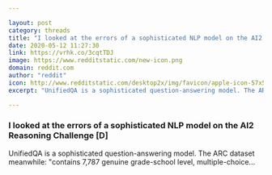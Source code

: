 ```yaml
---

layout: post
category: threads
title: "I looked at the errors of a sophisticated NLP model on the AI2 Reasoning Challenge [D]"
date: 2020-05-12 11:27:30
link: https://vrhk.co/3cqtTDJ
image: https://www.redditstatic.com/new-icon.png
domain: reddit.com
author: "reddit"
icon: http://www.redditstatic.com/desktop2x/img/favicon/apple-icon-57x57.png
excerpt: "UnifiedQA is a sophisticated question-answering model. The ARC dataset meanwhile: \"contains 7,787 genuine grade-school level, multiple-choice..."

---
```


### I looked at the errors of a sophisticated NLP model on the AI2 Reasoning Challenge [D]

UnifiedQA is a sophisticated question-answering model. The ARC dataset meanwhile: "contains 7,787 genuine grade-school level, multiple-choice...